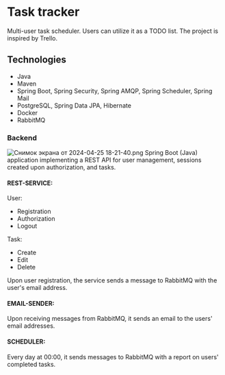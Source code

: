 # Task tracker

Multi-user task scheduler. Users can utilize it as a TODO list. The project is inspired by Trello.

## Technologies

- Java
- Maven
- Spring Boot, Spring Security, Spring AMQP, Spring Scheduler, Spring Mail
- PostgreSQL, Spring Data JPA, Hibernate
- Docker 
- RabbitMQ

### Backend
![Снимок экрана от 2024-04-25 18-21-40.png](%D0%A1%D0%BD%D0%B8%D0%BC%D0%BE%D0%BA%20%D1%8D%D0%BA%D1%80%D0%B0%D0%BD%D0%B0%20%D0%BE%D1%82%202024-04-25%2018-21-40.png)
Spring Boot (Java) application implementing a REST API for user management, sessions created upon authorization, and tasks.

#### REST-SERVICE:

User:
- Registration
- Authorization
- Logout

Task:
- Create
- Edit
- Delete

Upon user registration, the service sends a message to RabbitMQ with the user's email address.

#### EMAIL-SENDER:

Upon receiving messages from RabbitMQ, it sends an email to the users' email addresses.

#### SCHEDULER: 

Every day at 00:00, it sends messages to RabbitMQ with a report on users' completed tasks.